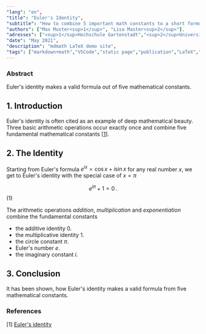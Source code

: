 ```yaml
---
"lang": "en",
"title": "Euler's Identity",
"subtitle": "How to combine 5 important math constants to a short formula",
"authors": ["Max Muster<sup>1</sup>", "Lisa Master<sup>2</sup>"],
"adresses": ["<sup>1</sup>Hochschule Gartenstadt","<sup>2</sup>Universität Übersee"],
"date": "May 2021",
"description": "mdmath LaTeX demo site",
"tags": ["markdown+math","VSCode","static page","publication","LaTeX","math"]
---
```


### Abstract

Euler's identity makes a valid formula out of five mathematical constants.

## 1. Introduction

Euler's identity is often cited as an example of deep mathematical beauty.
Three basic arithmetic operations occur exactly once and combine five fundamental mathematical constants [[1](#1)].

## 2. The Identity

Starting from Euler's formula $e^{ix}=\cos x + i\sin x$ for any real number $x$, we get to Euler's identity with the special case of $x = \pi$

$$e^{i\pi}+1=0\,.$$ (1)

The arithmetic operations _addition_, _multiplication_ and _exponentiation_ combine the fundamental constants

- the additive identity $0$.
- the multiplicative identity $1$.
- the circle constant $\pi$.
- Euler's number $e$.
- the imaginary constant $i$.

## 3. Conclusion

It has been shown, how Euler's identity makes a valid formula from five mathematical constants.

### References

<span id='1'>[1] [Euler's identity](https://en.wikipedia.org/wiki/Euler%27s_identity)
